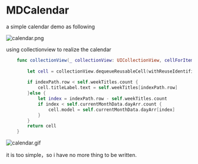 # MDCalendar

a simple calendar demo as following

![calendar.png](https://github.com/madaoCN/MDCalendar/blob/master/calendar.png)


using collectionview to realize the calendar
```swift
    func collectionView(_ collectionView: UICollectionView, cellForItemAt indexPath: IndexPath) -> UICollectionViewCell {
        
        let cell = collectionView.dequeueReusableCell(withReuseIdentifier: String.init(describing: MADCalendarCell.self), for: indexPath) as! MADCalendarCell
        
        if indexPath.row < self.weekTitles.count {
            cell.titleLabel.text = self.weekTitles[indexPath.row]
        }else {
            let index = indexPath.row - self.weekTitles.count
            if index < self.currentMonthData.dayArr.count {                
                cell.model = self.currentMonthData.dayArr[index]
            }
        }
        return cell
    }
```

![calendar.gif](https://github.com/madaoCN/MDCalendar/blob/master/calendar.gif)

it is too simple，so i have no more thing to be written.
